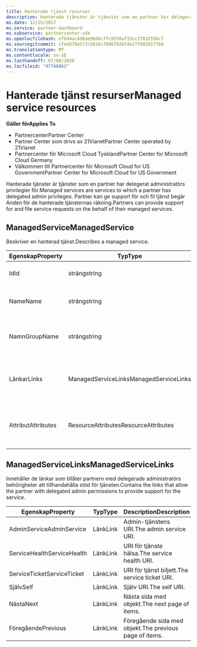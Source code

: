 ```yaml
---
title: Hanterade tjänst resurser
description: Hanterade tjänster är tjänster som en partner har delegerat administratörs privilegier för. Partner kan ge support för och fil tjänst begär Anden för de hanterade tjänsternas räkning.
ms.date: 12/15/2017
ms.service: partner-dashboard
ms.subservice: partnercenter-sdk
ms.openlocfilehash: ef644ac4d8ae9660cffc9558af33cc27832556c7
ms.sourcegitcommit: cfedd76e573c5616cf006f826f4e27f08281f7b4
ms.translationtype: MT
ms.contentlocale: sv-SE
ms.lasthandoff: 07/08/2020
ms.locfileid: "97768862"
---
```

# <a name="managed-service-resources"></a><span data-ttu-id="5000c-104">Hanterade tjänst resurser</span><span class="sxs-lookup"><span data-stu-id="5000c-104">Managed service resources</span></span>

<span data-ttu-id="5000c-105">**Gäller för**</span><span class="sxs-lookup"><span data-stu-id="5000c-105">**Applies To**</span></span>

- <span data-ttu-id="5000c-106">Partnercenter</span><span class="sxs-lookup"><span data-stu-id="5000c-106">Partner Center</span></span>
- <span data-ttu-id="5000c-107">Partner Center som drivs av 21Vianet</span><span class="sxs-lookup"><span data-stu-id="5000c-107">Partner Center operated by 21Vianet</span></span>
- <span data-ttu-id="5000c-108">Partnercenter för Microsoft Cloud Tyskland</span><span class="sxs-lookup"><span data-stu-id="5000c-108">Partner Center for Microsoft Cloud Germany</span></span>
- <span data-ttu-id="5000c-109">Välkommen till Partnercenter för Microsoft Cloud for US Government</span><span class="sxs-lookup"><span data-stu-id="5000c-109">Partner Center for Microsoft Cloud for US Government</span></span>

<span data-ttu-id="5000c-110">Hanterade tjänster är tjänster som en partner har delegerat administratörs privilegier för.</span><span class="sxs-lookup"><span data-stu-id="5000c-110">Managed services are services to which a partner has delegated admin privileges.</span></span> <span data-ttu-id="5000c-111">Partner kan ge support för och fil tjänst begär Anden för de hanterade tjänsternas räkning.</span><span class="sxs-lookup"><span data-stu-id="5000c-111">Partners can provide support for and file service requests on the behalf of their managed services.</span></span>

## <a name="managedservice"></a><span data-ttu-id="5000c-112">ManagedService</span><span class="sxs-lookup"><span data-stu-id="5000c-112">ManagedService</span></span>

<span data-ttu-id="5000c-113">Beskriver en hanterad tjänst.</span><span class="sxs-lookup"><span data-stu-id="5000c-113">Describes a managed service.</span></span>

| <span data-ttu-id="5000c-114">Egenskap</span><span class="sxs-lookup"><span data-stu-id="5000c-114">Property</span></span>   | <span data-ttu-id="5000c-115">Typ</span><span class="sxs-lookup"><span data-stu-id="5000c-115">Type</span></span>                | <span data-ttu-id="5000c-116">Description</span><span class="sxs-lookup"><span data-stu-id="5000c-116">Description</span></span>                                              |
|------------|---------------------|----------------------------------------------------------|
| <span data-ttu-id="5000c-117">Id</span><span class="sxs-lookup"><span data-stu-id="5000c-117">Id</span></span>         | <span data-ttu-id="5000c-118">sträng</span><span class="sxs-lookup"><span data-stu-id="5000c-118">string</span></span>              | <span data-ttu-id="5000c-119">ID för hanterad tjänst.</span><span class="sxs-lookup"><span data-stu-id="5000c-119">The managed service id.</span></span>                                  |
| <span data-ttu-id="5000c-120">Name</span><span class="sxs-lookup"><span data-stu-id="5000c-120">Name</span></span>       | <span data-ttu-id="5000c-121">sträng</span><span class="sxs-lookup"><span data-stu-id="5000c-121">string</span></span>              | <span data-ttu-id="5000c-122">Namnet på den hanterade tjänsten.</span><span class="sxs-lookup"><span data-stu-id="5000c-122">The name of the managed service.</span></span>                         |
| <span data-ttu-id="5000c-123">Namn</span><span class="sxs-lookup"><span data-stu-id="5000c-123">GroupName</span></span>  | <span data-ttu-id="5000c-124">sträng</span><span class="sxs-lookup"><span data-stu-id="5000c-124">string</span></span>              | <span data-ttu-id="5000c-125">Namnet på den grupp som tjänsten tillhör.</span><span class="sxs-lookup"><span data-stu-id="5000c-125">The name of the group to which the service belongs.</span></span>      |
| <span data-ttu-id="5000c-126">Länkar</span><span class="sxs-lookup"><span data-stu-id="5000c-126">Links</span></span>      | <span data-ttu-id="5000c-127">ManagedServiceLinks</span><span class="sxs-lookup"><span data-stu-id="5000c-127">ManagedServiceLinks</span></span> | <span data-ttu-id="5000c-128">Resurs länkarna som motsvarar den hanterade tjänsten.</span><span class="sxs-lookup"><span data-stu-id="5000c-128">The resource links corresponding to the managed service.</span></span> |
| <span data-ttu-id="5000c-129">Attribut</span><span class="sxs-lookup"><span data-stu-id="5000c-129">Attributes</span></span> | <span data-ttu-id="5000c-130">ResourceAttributes</span><span class="sxs-lookup"><span data-stu-id="5000c-130">ResourceAttributes</span></span>  | <span data-ttu-id="5000c-131">De metadata-attribut som motsvarar avtalet.</span><span class="sxs-lookup"><span data-stu-id="5000c-131">The metadata attributes corresponding to the agreement.</span></span>  |

## <a name="managedservicelinks"></a><span data-ttu-id="5000c-132">ManagedServiceLinks</span><span class="sxs-lookup"><span data-stu-id="5000c-132">ManagedServiceLinks</span></span>

<span data-ttu-id="5000c-133">Innehåller de länkar som tillåter partnern med delegerade administratörs behörigheter att tillhandahålla stöd för tjänsten.</span><span class="sxs-lookup"><span data-stu-id="5000c-133">Contains the links that allow the partner with delegated admin permissions to provide support for the service.</span></span>

| <span data-ttu-id="5000c-134">Egenskap</span><span class="sxs-lookup"><span data-stu-id="5000c-134">Property</span></span>      | <span data-ttu-id="5000c-135">Typ</span><span class="sxs-lookup"><span data-stu-id="5000c-135">Type</span></span> | <span data-ttu-id="5000c-136">Description</span><span class="sxs-lookup"><span data-stu-id="5000c-136">Description</span></span>                 |
|---------------|------|-----------------------------|
| <span data-ttu-id="5000c-137">AdminService</span><span class="sxs-lookup"><span data-stu-id="5000c-137">AdminService</span></span>  | <span data-ttu-id="5000c-138">Länk</span><span class="sxs-lookup"><span data-stu-id="5000c-138">Link</span></span> | <span data-ttu-id="5000c-139">Admin-tjänstens URI.</span><span class="sxs-lookup"><span data-stu-id="5000c-139">The admin service URI.</span></span>      |
| <span data-ttu-id="5000c-140">ServiceHealth</span><span class="sxs-lookup"><span data-stu-id="5000c-140">ServiceHealth</span></span> | <span data-ttu-id="5000c-141">Länk</span><span class="sxs-lookup"><span data-stu-id="5000c-141">Link</span></span> | <span data-ttu-id="5000c-142">URI för tjänste hälsa.</span><span class="sxs-lookup"><span data-stu-id="5000c-142">The service health URI.</span></span>     |
| <span data-ttu-id="5000c-143">ServiceTicket</span><span class="sxs-lookup"><span data-stu-id="5000c-143">ServiceTicket</span></span> | <span data-ttu-id="5000c-144">Länk</span><span class="sxs-lookup"><span data-stu-id="5000c-144">Link</span></span> | <span data-ttu-id="5000c-145">URI för tjänst biljett.</span><span class="sxs-lookup"><span data-stu-id="5000c-145">The service ticket URI.</span></span>     |
| <span data-ttu-id="5000c-146">Själv</span><span class="sxs-lookup"><span data-stu-id="5000c-146">Self</span></span>          | <span data-ttu-id="5000c-147">Länk</span><span class="sxs-lookup"><span data-stu-id="5000c-147">Link</span></span> | <span data-ttu-id="5000c-148">Själv URI.</span><span class="sxs-lookup"><span data-stu-id="5000c-148">The self URI.</span></span>               |
| <span data-ttu-id="5000c-149">Nästa</span><span class="sxs-lookup"><span data-stu-id="5000c-149">Next</span></span>          | <span data-ttu-id="5000c-150">Länk</span><span class="sxs-lookup"><span data-stu-id="5000c-150">Link</span></span> | <span data-ttu-id="5000c-151">Nästa sida med objekt.</span><span class="sxs-lookup"><span data-stu-id="5000c-151">The next page of items.</span></span>     |
| <span data-ttu-id="5000c-152">Föregående</span><span class="sxs-lookup"><span data-stu-id="5000c-152">Previous</span></span>      | <span data-ttu-id="5000c-153">Länk</span><span class="sxs-lookup"><span data-stu-id="5000c-153">Link</span></span> | <span data-ttu-id="5000c-154">Föregående sida med objekt.</span><span class="sxs-lookup"><span data-stu-id="5000c-154">The previous page of items.</span></span> |

